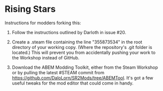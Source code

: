 # Rising Stars

Instructions for modders forking this:

1. Follow the instructions outlined by Darloth in issue #20.

2. Create a .steam file containing the line "355873534" in the root directory of your working copy. (Where the repository's .git folder is located.) This will prevent you from accidentally pushing your work to the Workshop instead of GitHub.

3. Download the ABEM Modding Toolkit, either from the Steam Workshop or by pulling the latest #STEAM commit from https://github.com/DaloLorn/SR2Mods/tree/ABEMTool. It's got a few useful tweaks for the mod editor that could come in handy.
